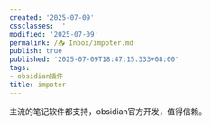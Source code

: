 ```yaml
---
created: '2025-07-09'
cssclasses: ''
modified: '2025-07-09'
permalink: /📥 Inbox/impoter.md
publish: true
published: '2025-07-09T18:47:15.333+08:00'
tags:
- obsidian插件
title: impoter
---
```

主流的笔记软件都支持，obsidian官方开发，值得信赖。

